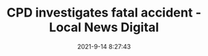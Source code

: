 ---
"title": "CPD investigates fatal accident - Local News Digital"
"date": "2021-9-14 8:27:43"
"feed_name": "GOOGLENEWSCONSTRUCTION"
"feed_website": "https://news.google.com/search?q=construction%2Bincident&hl=en-US&gl=US&ceid=US:en"
"feed_rss": "https://news.google.com/rss/search?q=construction%2Bincident&hl=en-US&gl=US&ceid=US:en"
"link": "https://www.localnewsdigital.com/2021/09/13/cpd-investigates-fatal-accident/"
"file": "_posts/2021-1-1-affacc266d88960245fc019de985b19431dcee44.md"
"accident": "1"
"drilling": "0"
"dead": "1"
"injured": "0"
---